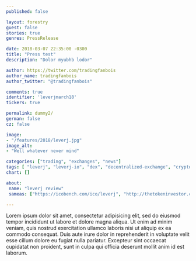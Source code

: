 ```yaml
---
published: false

layout: forestry
guest: false
stories: true
genres: PressRelease

date: 2018-03-07 22:35:00 -0300
title: "Press test"
description: "Dolor myubhb lodor"

author: https://twitter.com/tradingfanbois
author_name: tradingfanbois
author_twitter: "@tradingfanbois"

comments: true
identifier: 'leverjmarch18'
tickers: true

permalink: dummy2/
german: false
cz: false

image:
- "/features/2018/leverj.jpg"
image_alt:
- "Well whatever never mind"

categories: ["trading", "exchanges", "news"]
tags: [ "leverj", "leverj-io", "dex", "decentralized-exchange", "crypto-trading"]
chart: []

about:
 name: "leverj review"
 sameas: ["https://icobench.com/ico/leverj", "http://thetokeninvestor.com/leverj-review/"]

---
```


Lorem ipsum dolor sit amet, consectetur adipisicing elit, sed do eiusmod tempor incididunt ut labore et dolore magna aliqua. Ut enim ad minim veniam, quis nostrud exercitation ullamco laboris nisi ut aliquip ex ea commodo consequat. Duis aute irure dolor in reprehenderit in voluptate velit esse cillum dolore eu fugiat nulla pariatur. Excepteur sint occaecat cupidatat non proident, sunt in culpa qui officia deserunt mollit anim id est laborum.
